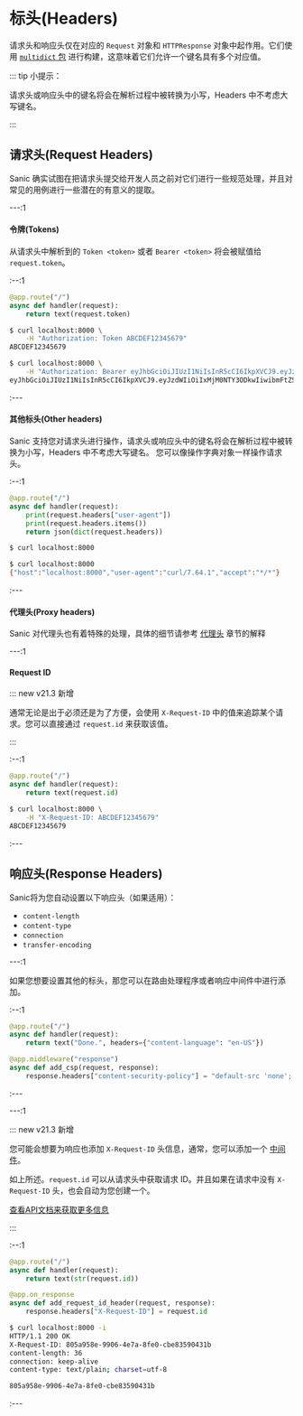 # 标头(Headers)

请求头和响应头仅在对应的 `Request` 对象和 `HTTPResponse` 对象中起作用。它们使用 [`multidict` 包](https://multidict.readthedocs.io/en/stable/multidict.html#cimultidict) 进行构建，这意味着它们允许一个键名具有多个对应值。

::: tip 小提示：

请求头或响应头中的键名将会在解析过程中被转换为小写，Headers 中不考虑大写键名。

:::

## 请求头(Request Headers)

Sanic 确实试图在把请求头提交给开发人员之前对它们进行一些规范处理，并且对常见的用例进行一些潜在的有意义的提取。

---:1

#### 令牌(Tokens)

从请求头中解析到的 `Token <token>` 或者 `Bearer <token>` 将会被赋值给 `request.token`。

:--:1

```python
@app.route("/")
async def handler(request):
    return text(request.token)
```

```bash
$ curl localhost:8000 \
    -H "Authorization: Token ABCDEF12345679"
ABCDEF12345679
```
```bash
$ curl localhost:8000 \
    -H "Authorization: Bearer eyJhbGciOiJIUzI1NiIsInR5cCI6IkpXVCJ9.eyJzdWIiOiIxMjM0NTY3ODkwIiwibmFtZSI6IkpvaG4gRG9lIiwiaWF0IjoxNTE2MjM5MDIyfQ.SflKxwRJSMeKKF2QT4fwpMeJf36POk6yJV_adQssw5c"
eyJhbGciOiJIUzI1NiIsInR5cCI6IkpXVCJ9.eyJzdWIiOiIxMjM0NTY3ODkwIiwibmFtZSI6IkpvaG4gRG9lIiwiaWF0IjoxNTE2MjM5MDIyfQ.SflKxwRJSMeKKF2QT4fwpMeJf36POk6yJV_adQssw5c
```

:---

#### 其他标头(Other headers)

Sanic 支持您对请求头进行操作，请求头或响应头中的键名将会在解析过程中被转换为小写，Headers 中不考虑大写键名。
您可以像操作字典对象一样操作请求头。

:--:1

```python
@app.route("/")
async def handler(request):
    print(request.headers["user-agent"])
    print(request.headers.items())
    return json(dict(request.headers))
```

```bash
$ curl localhost:8000 
```

```bash
$ curl localhost:8000 
{"host":"localhost:8000","user-agent":"curl/7.64.1","accept":"*/*"}
```

:---

#### 代理头(Proxy headers)

Sanic 对代理头也有着特殊的处理，具体的细节请参考 [代理头](/zh/guide/advanced/proxy-headers.md) 章节的解释

---:1

#### Request ID

::: new v21.3 新增

通常无论是出于必须还是为了方便，会使用 `X-Request-ID` 中的值来追踪某个请求。您可以直接通过 `request.id` 来获取该值。

:::

:--:1

```python
@app.route("/")
async def handler(request):
    return text(request.id)
```

```bash
$ curl localhost:8000 \
    -H "X-Request-ID: ABCDEF12345679"
ABCDEF12345679
```

:---

## 响应头(Response Headers)

Sanic将为您自动设置以下响应头（如果适用）：

- `content-length`
- `content-type`
- `connection`
- `transfer-encoding`

---:1

如果您想要设置其他的标头，那您可以在路由处理程序或者响应中间件中进行添加。

:--:1

```python
@app.route("/")
async def handler(request):
    return text("Done.", headers={"content-language": "en-US"})

@app.middleware("response")
async def add_csp(request, response):
    response.headers["content-security-policy"] = "default-src 'none'; script-src 'self'; connect-src 'self'; img-src 'self'; style-src 'self';base-uri 'self';form-action 'self'"
```

:---

---:1

::: new v21.3 新增

您可能会想要为响应也添加 `X-Request-ID` 头信息，通常，您可以添加一个 [中间件](middleware.md)。

如上所述。`request.id` 可以从请求头中获取请求 ID。并且如果在请求中没有 `X-Request-ID` 头，也会自动为您创建一个。

[查看API文档来获取更多信息](https://sanic.readthedocs.io/en/latest/sanic/api_reference.html#sanic.request.Request.id)

:::

:--:1

```python
@app.route("/")
async def handler(request):
    return text(str(request.id))

@app.on_response
async def add_request_id_header(request, response):
    response.headers["X-Request-ID"] = request.id
```

```bash
$ curl localhost:8000 -i
HTTP/1.1 200 OK
X-Request-ID: 805a958e-9906-4e7a-8fe0-cbe83590431b
content-length: 36
connection: keep-alive
content-type: text/plain; charset=utf-8

805a958e-9906-4e7a-8fe0-cbe83590431b
```

:---

